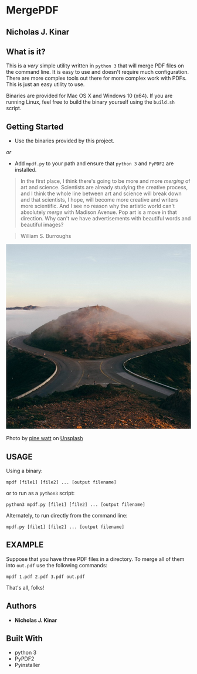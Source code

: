 # MergePDF
## Nicholas J. Kinar

## What is it?

This is a *very* simple utility written in `python 3` that will merge PDF files
on the command line.  It is easy to use and doesn't require much configuration.
There are more complex tools out there for more complex work with PDFs. This
is just an easy utility to use.

Binaries are provided for Mac OS X and Windows 10 (x64).
If you are running Linux, feel free to build
the binary yourself using the `build.sh` script.

## Getting Started
* Use the binaries provided by this project.

*or*

* Add `mpdf.py` to your path and ensure that `python 3` and `PyPDF2` are installed.

>In the first place, I think there's going to be more and more *merging* of art and science. Scientists are already studying the creative process, and I think the whole line between art and science will break down and that scientists, I hope, will become more creative and writers more scientific. And I see no reason why the artistic world can't absolutely *merge* with Madison Avenue. Pop art is a move in that direction. Why can't we have advertisements with beautiful words and beautiful images?

> William S. Burroughs

![Photo](merge.jpg)

Photo by [pine watt](https://unsplash.com/@pinewatt?utm_source=unsplash&utm_medium=referral&utm_content=creditCopyText) on [Unsplash](https://unsplash.com/)


## USAGE

Using a binary:

```
mpdf [file1] [file2] ... [output filename]
```

or to run as a `python3` script:

```
python3 mpdf.py [file1] [file2] ... [output filename]
```

Alternately, to run directly from the command line:

```
mpdf.py [file1] [file2] ... [output filename]
```

## EXAMPLE
Suppose that you have three PDF files in a directory.  To merge all of them
into `out.pdf` use the following commands:

```
mpdf 1.pdf 2.pdf 3.pdf out.pdf
```
That's all, folks!

## Authors
* **Nicholas J. Kinar**

## Built With
* python 3
* PyPDF2
* Pyinstaller
